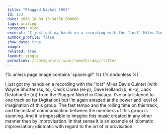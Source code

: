 ```yaml
---
 title: "Plugged Nickel 1969"
 id: 133
 date: 2010-10-09 18:34:58.000000
 tags: writing
 category: blog
 excerpt: "I just got my hands on a recording with the 'lost' Miles Davis Quintet (with Wayne Shorter (ss, ts), Chick Corea (el-p), Dave Holland (b, el-b), Jack DeJohnette (d)) from the Plugged Nickel in Chicago..."
 author_profile: false
 show_date: true
 image: 
 related: true
 layout: single
 permalink: /:categories/:year/:month/:day/:title/
---
```

{% unless page.image contains 'spacer.gif' %}
{% endunless %}

I just got my hands on a recording with the "lost" Miles Davis Quintet (with Wayne Shorter (ss, ts), Chick Corea (el-p), Dave Holland (b, el-b), Jack DeJohnette (d)) from the Plugged Nickel in Chicago. I've only listened to one track so far (Agitation) but I'm again amazed at the power and level of imagination of this group. The fast tempo and the rolling time on this track, and the instant communication between the members of this group is stunning. And it is impossible to imagine this music created in any other manner then by improvisation. In that sense it is an example of idiomatic improvisation; idiomatic with regard to the art of improvisation.
